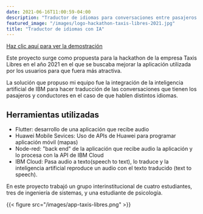 ```yaml
---
date: 2021-06-16T11:00:59-04:00
description: "Traductor de idiomas para conversaciones entre pasajeros y conductores de taxis con IA"
featured_image: "/images/logo-hackathon-taxis-libres-2021.jpg"
title: "Traductor de idiomas con IA"
---
```

[Haz clic aquí para ver la demostración](https://drive.google.com/file/d/1ZWoTqNm-t5jpnTXPMjU2eOY9lK2as1qF/view?usp=sharing)

Este proyecto surge como propuesta para la hackathon de la empresa Taxis Libres en el año 2021
en el que se buscaba mejorar la aplicación utilizada por los usuarios para que fuera más atractiva.

La solución que propuso mi equipo fue la integración de la inteligencia artificial de IBM para
hacer traducción de las conversaciones que tienen los pasajeros y conductores en el caso de que hablen distintos idiomas.

## Herramientas utilizadas
* Flutter: desarrollo de una aplicación que recibe audio
* Huawei Mobile Sevices:  Uso de APIs de Huawei para programar aplicación móvil (mapas)
* Node-red: "back end" de la aplicación que recibe audio la aplicación y lo procesa con la API de IBM Cloud
* IBM Cloud: Pasa audio a texto(speech to text), lo traduce y la inteligencia artificial reproduce un audio con el texto traducido (text to speech).

En este proyecto trabajó un grupo interinstitucional de cuatro estudiantes, tres de ingeniería de sistemas, y una estudiante de psicología.

 {{< figure src="/images/app-taxis-libres.png" >}}


